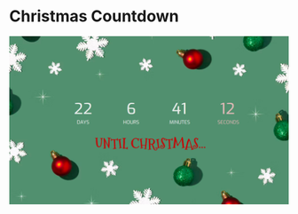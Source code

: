 # Christmas Countdown
![christmas.tommyjs.dev](https://github.com/tommyskeff/christmas-countdown/blob/main/assets/website.png?raw=true)
